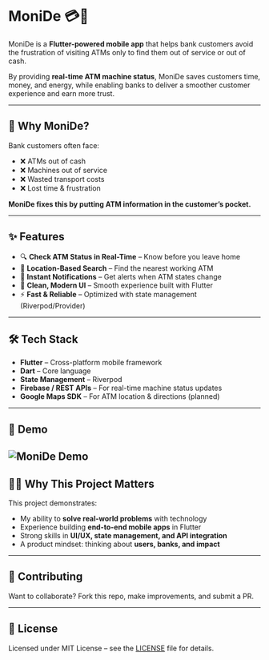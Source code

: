 # MoniDe 💳🏦

MoniDe is a **Flutter-powered mobile app** that helps bank customers avoid the frustration of visiting ATMs only to find them out of service or out of cash.  

By providing **real-time ATM machine status**, MoniDe saves customers time, money, and energy, while enabling banks to deliver a smoother customer experience and earn more trust.  

---

## 🚀 Why MoniDe?
Bank customers often face:
- ❌ ATMs out of cash  
- ❌ Machines out of service  
- ❌ Wasted transport costs  
- ❌ Lost time & frustration  

**MoniDe fixes this by putting ATM information in the customer’s pocket.**

---

## ✨ Features
- 🔍 **Check ATM Status in Real-Time** – Know before you leave home  
- 📍 **Location-Based Search** – Find the nearest working ATM  
- 🔔 **Instant Notifications** – Get alerts when ATM states change  
- 🎨 **Clean, Modern UI** – Smooth experience built with Flutter  
- ⚡ **Fast & Reliable** – Optimized with state management (Riverpod/Provider)  

---

## 🛠 Tech Stack
- **Flutter** – Cross-platform mobile framework  
- **Dart** – Core language  
- **State Management** – Riverpod  
- **Firebase / REST APIs** – For real-time machine status updates  
- **Google Maps SDK** – For ATM location & directions (planned)  

---

## 📱 Demo
![MoniDe Demo](https://github.com/AyomidePeat/monide/raw/main/monide.gif)
---

## 🧑‍💻 Why This Project Matters
This project demonstrates:
- My ability to **solve real-world problems** with technology  
- Experience building **end-to-end mobile apps** in Flutter  
- Strong skills in **UI/UX, state management, and API integration**  
- A product mindset: thinking about **users, banks, and impact**  

---

## 🤝 Contributing
Want to collaborate? Fork this repo, make improvements, and submit a PR.  

---

## 📄 License
Licensed under MIT License – see the [LICENSE](LICENSE) file for details.  
